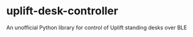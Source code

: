 # uplift-desk-controller
An unofficial Python library for control of Uplift standing desks over BLE
